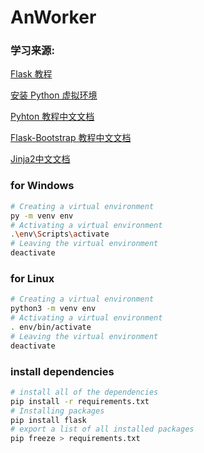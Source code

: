# AnWorker

### 学习来源:
[ Flask 教程 ](http://docs.jinkan.org/docs/flask/)

[安装 Python 虚拟环境](https://packaging.python.org/guides/installing-using-pip-and-virtual-environments/)

[Pyhton 教程中文文档](https://docs.python.org/zh-cn/3/tutorial/classes.html)

[Flask-Bootstrap 教程中文文档](https://flask-bootstrap-zh.readthedocs.io/zh/latest)

[Jinja2中文文档](https://www.w3cschool.cn/yshfid/thlnsozt.html)

### for Windows
``` bash
# Creating a virtual environment
py -m venv env
# Activating a virtual environment
.\env\Scripts\activate
# Leaving the virtual environment
deactivate
```

### for Linux
``` bash
# Creating a virtual environment
python3 -m venv env
# Activating a virtual environment
. env/bin/activate
# Leaving the virtual environment
deactivate
```

### install dependencies
``` bash
# install all of the dependencies
pip install -r requirements.txt
# Installing packages
pip install flask
# export a list of all installed packages
pip freeze > requirements.txt
```
